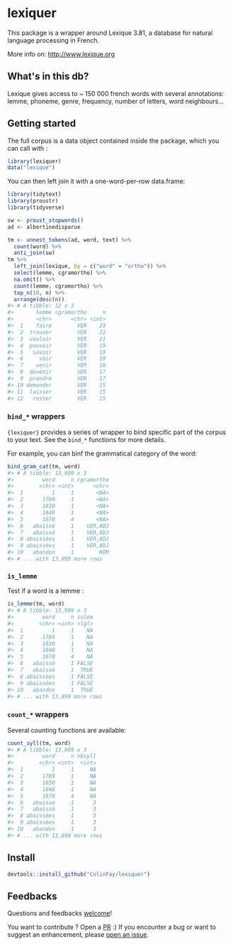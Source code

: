 <!-- README.md is generated from README.Rmd. Please edit that file -->
lexiquer
========

This package is a wrapper around Lexique 3.81, a database for natural language processing in French.

More info on: <http://www.lexique.org>

What's in this db?
------------------

Lexique gives access to ~ 150 000 french words with several annotations: lemme, phoneme, genre, frequency, number of letters, word neighbours...

Getting started
---------------

The full corpus is a data object contained inside the package, which you can call with :

``` r
library(lexiquer)
data("lexique")
```

You can then left join it with a one-word-per-row data.frame:

``` r
library(tidytext)
library(proustr)
library(tidyverse)

sw <- proust_stopwords()
ad <- albertinedisparue

tm <- unnest_tokens(ad, word, text) %>%
  count(word) %>%
  anti_join(sw) 
tm %>%
  left_join(lexique, by = c("word" = "ortho")) %>%
  select(lemme, cgramortho) %>%
  na.omit() %>%
  count(lemme, cgramortho) %>%
  top_n(10, n) %>%
  arrange(desc(n))
#> # A tibble: 12 x 3
#>       lemme cgramortho     n
#>       <chr>      <chr> <int>
#>  1    faire        VER    23
#>  2  trouver        VER    22
#>  3  vouloir        VER    21
#>  4  pouvoir        VER    19
#>  5   savoir        VER    19
#>  6     voir        VER    19
#>  7    venir        VER    18
#>  8  devenir        VER    17
#>  9  prendre        VER    17
#> 10 demander        VER    15
#> 11  laisser        VER    15
#> 12   rester        VER    15
```

### `bind_*` wrappers

`{lexiquer}` provides a series of wrapper to bind specific part of the corpus to your text. See the `bind_*` functions for more details.

For example, you can binf the grammatical category of the word:

``` r
bind_gram_cat(tm, word)
#> # A tibble: 13,909 x 3
#>         word     n cgramortho
#>        <chr> <int>      <chr>
#>  1         1     1       <NA>
#>  2      1789     1       <NA>
#>  3      1830     1       <NA>
#>  4      1848     1       <NA>
#>  5      1870     4       <NA>
#>  6   abaissé     1    VER,ADJ
#>  7   abaissé     1    VER,ADJ
#>  8 abaissées     1    VER,ADJ
#>  9 abaissées     1    VER,ADJ
#> 10   abandon     1        NOM
#> # ... with 13,899 more rows
```

### `is_lemme`

Test if a word is a lemme :

``` r
is_lemme(tm, word)
#> # A tibble: 13,909 x 3
#>         word     n islem
#>        <chr> <int> <lgl>
#>  1         1     1    NA
#>  2      1789     1    NA
#>  3      1830     1    NA
#>  4      1848     1    NA
#>  5      1870     4    NA
#>  6   abaissé     1 FALSE
#>  7   abaissé     1  TRUE
#>  8 abaissées     1 FALSE
#>  9 abaissées     1 FALSE
#> 10   abandon     1  TRUE
#> # ... with 13,899 more rows
```

### `count_*` wrappers

Several counting functions are available:

``` r
count_syll(tm, word)
#> # A tibble: 13,909 x 3
#>         word     n nbsyll
#>        <chr> <int>  <int>
#>  1         1     1     NA
#>  2      1789     1     NA
#>  3      1830     1     NA
#>  4      1848     1     NA
#>  5      1870     4     NA
#>  6   abaissé     1      3
#>  7   abaissé     1      3
#>  8 abaissées     1      3
#>  9 abaissées     1      3
#> 10   abandon     1      3
#> # ... with 13,899 more rows
```

Install
-------

``` r
devtools::install_github("ColinFay/lexiquer")
```

Feedbacks
---------

Questions and feedbacks [welcome](mailto:contact@colinfay.me)!

You want to contribute ? Open a [PR](https://github.com/ColinFay/lexiquer/pulls) :) If you encounter a bug or want to suggest an enhancement, please [open an issue](https://github.com/ColinFay/lexiquer/issues).

